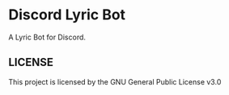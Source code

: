 # Discord Lyric Bot

A Lyric Bot for Discord.


## LICENSE
This project is licensed by the GNU General Public License v3.0
